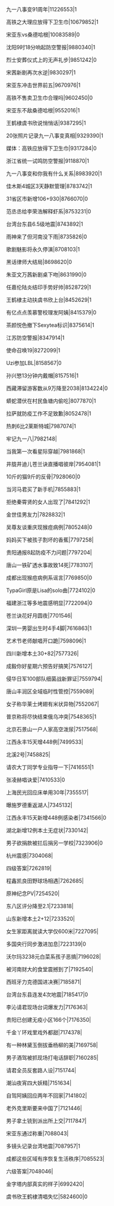 九一八事变91周年|11226553|1

高铁之大理应放得下卫生巾|10679852|1

宋亚东vs桑德哈根|10083589|0

沈阳9时18分响起防空警报|9880340|1

烈士安葬仪式上的无声礼步|9851242|0

宋茜新剧再次水逆|9830297|1

宋亚东冲击世界前五|9670976|1

高铁不售卖卫生巾合理吗|9602450|0

宋亚东不敌桑德哈根|9552016|1

王鹤棣虞书欣说悄悄话|9387295|1

20张照片记录九一八事变真相|9329390|1

媒体：高铁应放得下卫生巾|9317284|0

浙江省统一试鸣防空警报|9118870|1

九一八事变和你我有什么关系|8983920|1

佳木斯4城区3天静默管理|8783742|1

31省区市新增106+930|8766070|0

范丞丞给李荣浩解释虾系|8753231|0

台湾台东县6.5级地震|8743892|1

雨神来了但河南没下雨|8735826|0

歌剧魅影将永久停演|8708103|1

黑话律师大结局|8698620|0

朱亚文万茜新剧桌下吻|8631990|0

任嘉伦陆炎结印手势好帅|8528729|1

王鹤棣主动扶虞书欣上台|8452629|1

有亿点点羡慕警校理发阿姨|8415379|0

茶颜悦色撤下Sexytea标识|8375614|1

江苏防空警报|8347914|1

使命召唤19|8272099|1

Uzi参加LBL|8158567|0

孙兴慜13分钟内戴帽|8157516|1

西藏滞留游客数从9万降至2038|8134224|0

蟒蛇潜伏在村民鱼塘内偷吃|8077870|1

拉萨就防疫工作不足致歉|8052478|1

热刺6比2莱斯特城|7987074|1

牢记九一八|7982148|

当我第一次看星际穿越|7981868|1

井胧井迪儿苍兰诀直播唱彼岸|7954081|1

10斤的猫9斤的反骨|7928060|0

当河马君买了新手机|7855883|1

拒绝秦霄贤的女人出现了|7841292|1

金世佳男友力|7828832|1

吴尊友谈重庆现猴痘病例|7805248|0

妈妈买下被孩子割坏的香蕉|7797258|

贵阳通报8起防疫不力问题|7797204|

唐山一铁矿透水事故致14死|7783107|

成都出现猴痘病例系谣言|7769850|0

TypaGirl原是Lisa的solo曲|7724102|0

福建浙江等多地震感明显|7722094|0

苍兰诀花好月圆夜|7701546|

深圳一男婴出生时4手4脚|7616863|1

艺术节老师献唱开口跪|7598096|1

四川新增本土30+82|7577326|

成毅你好星期六预告好搞笑|7576127|

侵华日军100部队细菌战新罪证|7559794|

唐山丰润区全域临时性管控|7559089|

女子称华莱士烤翅有米状异物|7552067|

普京称将尽快结束俄乌冲突|7548365|1

北京石景山一户人家高空泼尿|7517568|

江西永丰15天增448例|7499533|

北溪2号|7458825|

请农大丁同学专业指导一下|7416551|1

张凌赫唱诀爱|7410533|0

上海民光回应床单用30年|7355517|

曝施罗德重返湖人|7345132|

江西永丰15天新增448例感染者|7341566|0

湖北新增12例本土无症状|7330142|

男子欲捐款被拦后捐另一学校|7323906|0

杭州震感|7304068|

四级答案|7262819|

程鑫凯良田野球场相遇|7262685|

原神纪念PV|7254520|

东八区评分降至2.1|7233818|

山东新增本土2+12|7233520|

女生家距离就读大学仅600米|7227095|

多国央行同步激进加息|7223139|0

沃尔玛3238元白菜系孩子恶搞|7196028|

被河南财大的食堂震撼到了|7192540|

西班牙力克德国进决赛|7185871|

台湾台东县连发4次地震|7185417|0

李沁请君现场台词爆发力|7176363|

贵阳已创建无疫小区166个|7176350|

千金丫环戏里戏外都甜|7174378|

有一种林黛玉倒拔垂杨柳的美|7169758|

男子酒驾被抓现场打电话辞职|7160285|

请君全员反套路人设|7151744|

潮汕夜宵四大妖精|7151634|

自驾阿姨回应两年不回家|7141802|

老外克里斯要来中国了|7121446|

男子拿土铳到派出所上交|7117847|

宋亚东通过称重|7088043|

多镜头记录台湾地震|7087957|1

成都这些区域有序恢复生活秩序|7085523|

六级答案|7048046|

金字塔内部真实的样子|6992420|

虞书欣王鹤棣清唱失忆|5824600|0

